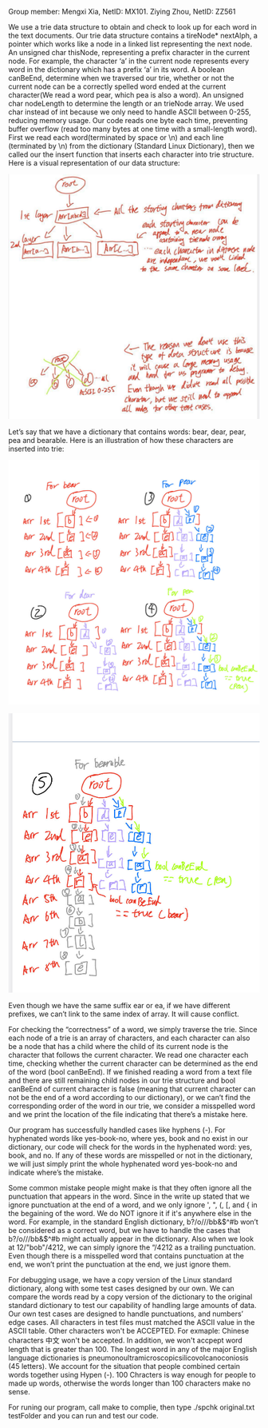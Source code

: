Group member: Mengxi Xia, NetID: MX101. Ziying Zhou, NetID: ZZ561

We use a trie data structure to obtain and check to look up for each word in the text documents. 
Our trie data structure contains a tireNode* nextAlph, a pointer which works like a node in a linked list representing the next node. An unsigned char thisNode, representing a prefix character in the current node. For example, the character ‘a’ in the current node represents every word in the dictionary which has a prefix ‘a’ in its word. A boolean canBeEnd, determine when we traversed our trie, whether or not the current node can be a correctly spelled word ended at the current character(We read a word pear, which pea is also a word). An unsigned char nodeLength to determine the length or an trieNode array. We used char instead of int because we only need to handle ASCII between 0-255, reducing memory usage. Our code reads one byte each time, preventing buffer overflow (read too many bytes at one time with a small-length word). First we read each word(terminated by space or \n) and each line (terminated by \n) from the dictionary (Standard Linux Dictionary), then we called our the insert function that inserts each character into trie structure.  Here is a visual representation of our data structure:


![How our trie struct work](image.png)


Let’s say that we have a dictionary that contains words: bear, dear, pear, pea and bearable.
Here is an illustration of how these characters are inserted into trie:


![Example of how our trie read words from dictionary](image-4.png)


![Example of how our trie read words from dictionary-continue](image-2.png)


Even though we have the same suffix ear or ea, if we have different prefixes, we can’t link to the same index of array. It will cause conflict. 

For checking the “correctness” of a word, we simply traverse the trie. Since each node of a trie is an array of characters, and each character can also be a node that has a child where the child of its current node is the character that follows the current character. We read one character each time, checking whether the current character can be determined as the end of the word (bool canBeEnd). If we finished reading a word from a text file and there are still remaining child nodes in our trie structure and bool canBeEnd of current character is false (meaning that current character can not be the end of a word according to our dictionary), or we can’t find the corresponding order of the word in our trie, we consider a misspelled word and we print the location of the file indicating that there’s a mistake here.

Our program has successfully handled cases like hyphens (-). For hyphenated words like yes-book-no, where yes, book and no exist in our dictionary, our code will check for the words in the hyphenated word: yes, book, and no. If any of these words are misspelled or not in the dictionary, we will just simply print the whole hyphenated word yes-book-no and indicate where’s the mistake.

Some common mistake people might make is that they often ignore all the punctuation that appears in the word. Since in the write up stated that we ignore punctuation at the end of a word, and we only ignore ', ", (, [, and { in the begaining of the word. We do NOT ignore it if it's anywhere else in the word. For example, in the standard English dictionary, b?/o///bb&$^#b won’t be considered as a correct word, but we have to handle the cases that b?/o///bb&$^#b might actually appear in the dictionary. Also when we look at 12/"bob"/4212, we can simply ignore the “/4212 as a trailing punctuation. Even though there is a misspelled word that contains punctuation at the end, we won’t print the punctuation at the end, we just ignore them.

For debugging usage, we have a copy version of the Linux standard dictionary, along with some test cases designed by our own. We can compare the words read by a copy version of the dictionary to the original standard dictionary to test our capability of handling large amounts of data. Our own test cases are designed to handle punctuations, and numbers’ edge cases. All characters in test files must matched the ASCII value in the ASCII table. Other characters won't be ACCEPTED. For exmaple: Chinese characters 中文 won't be accepted. In addition, we won't accpept word length that is greater than 100. The longest word in any of the major English language dictionaries is pneumonoultramicroscopicsilicovolcanoconiosis (45 letters). We account for the situation that people combined certain words together using Hypen (-). 100 Chracters is way enough for people to made up words, otherwise the words longer than 100 characters make no sense.

For runing our program, call make to complie, then type ./spchk original.txt testFolder and you can run and test our code.

